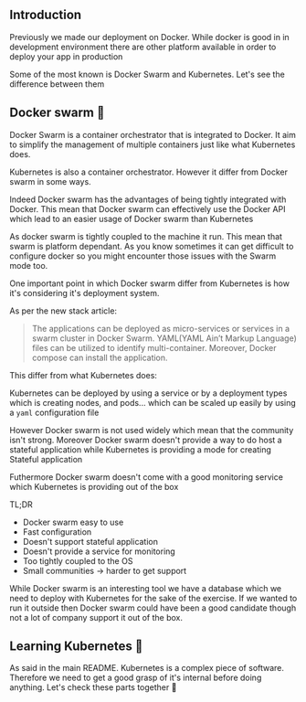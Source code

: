 ## Introduction

Previously we made our deployment on Docker. While docker is good in in development environment there are other platform available in order to deploy your app in production

Some of the most known is Docker Swarm and Kubernetes. Let's see the difference between them

## Docker swarm 🐳

Docker Swarm is a container orchestrator that is integrated to Docker. It aim to simplify the management of multiple containers just like what Kubernetes does.

Kubernetes is also a container orchestrator. However it differ from Docker swarm in some ways.

Indeed Docker swarm has the advantages of being tightly integrated with Docker. This mean that Docker swarm can effectively use the Docker API which lead to an easier usage of Docker swarm than Kubernetes

As docker swarm is tightly coupled to the machine it run. This mean that swarm is platform dependant. As you know sometimes it can get difficult to configure docker so you might encounter those issues with the Swarm mode too.

One important point in which Docker swarm differ from Kubernetes is how it's considering it's deployment system.

As per the new stack article: 

> The applications can be deployed as micro-services or services in a swarm cluster in Docker Swarm. YAML(YAML Ain’t Markup Language) files can be utilized to identify multi-container. Moreover, Docker compose can install the application.

This differ from what Kubernetes does:

Kubernetes can be deployed by using a service or by a deployment types which is creating nodes, and pods... which can be scaled up easily by using a ```yaml``` configuration file

However Docker swarm is not used widely which mean that the community isn't strong. Moreover Docker swarm doesn't provide a way to do host a stateful application while Kubernetes is providing a mode for creating Stateful application

Futhermore Docker swarm doesn't come with a good monitoring service which Kubernetes is providing out of the box

TL;DR

- Docker swarm easy to use
- Fast configuration
- Doesn't support stateful application
- Doesn't provide a service for monitoring
- Too tightly coupled to the OS
- Small communities -> harder to get support

While Docker swarm is an interesting tool we have a database which we need to deploy with Kubernetes for the sake of the exercise. If we wanted to run it outside then Docker swarm could have been a good candidate though not a lot of company support it out of the box.

## Learning Kubernetes 🧠

As said in the main README. Kubernetes is a complex piece of software. Therefore we need to get a good grasp of it's internal before doing anything. Let's check these parts together 👏